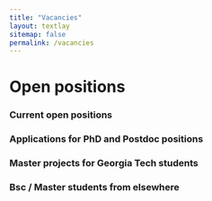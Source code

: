 ```yaml
---
title: "Vacancies"
layout: textlay
sitemap: false
permalink: /vacancies
---
```


# Open positions


### Current open positions


### Applications for PhD and Postdoc positions


### Master projects for Georgia Tech students

### Bsc / Master students from elsewhere

